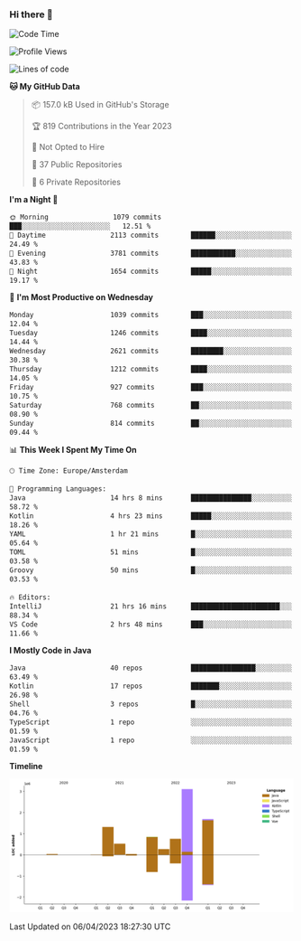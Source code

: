 ### Hi there 👋


<!--START_SECTION:waka-->
![Code Time](http://img.shields.io/badge/Code%20Time-3%2C138%20hrs%2059%20mins-blue)

![Profile Views](http://img.shields.io/badge/Profile%20Views-1-blue)

![Lines of code](https://img.shields.io/badge/From%20Hello%20World%20I%27ve%20Written-8.5%20million%20lines%20of%20code-blue)

**🐱 My GitHub Data** 

> 📦 157.0 kB Used in GitHub's Storage 
 > 
> 🏆 819 Contributions in the Year 2023
 > 
> 🚫 Not Opted to Hire
 > 
> 📜 37 Public Repositories 
 > 
> 🔑 6 Private Repositories 
 > 
**I'm a Night 🦉** 

```text
🌞 Morning                1079 commits        ███░░░░░░░░░░░░░░░░░░░░░░   12.51 % 
🌆 Daytime                2113 commits        ██████░░░░░░░░░░░░░░░░░░░   24.49 % 
🌃 Evening                3781 commits        ███████████░░░░░░░░░░░░░░   43.83 % 
🌙 Night                  1654 commits        █████░░░░░░░░░░░░░░░░░░░░   19.17 % 
```
📅 **I'm Most Productive on Wednesday** 

```text
Monday                   1039 commits        ███░░░░░░░░░░░░░░░░░░░░░░   12.04 % 
Tuesday                  1246 commits        ████░░░░░░░░░░░░░░░░░░░░░   14.44 % 
Wednesday                2621 commits        ████████░░░░░░░░░░░░░░░░░   30.38 % 
Thursday                 1212 commits        ████░░░░░░░░░░░░░░░░░░░░░   14.05 % 
Friday                   927 commits         ███░░░░░░░░░░░░░░░░░░░░░░   10.75 % 
Saturday                 768 commits         ██░░░░░░░░░░░░░░░░░░░░░░░   08.90 % 
Sunday                   814 commits         ██░░░░░░░░░░░░░░░░░░░░░░░   09.44 % 
```


📊 **This Week I Spent My Time On** 

```text
🕑︎ Time Zone: Europe/Amsterdam

💬 Programming Languages: 
Java                     14 hrs 8 mins       ███████████████░░░░░░░░░░   58.72 % 
Kotlin                   4 hrs 23 mins       █████░░░░░░░░░░░░░░░░░░░░   18.26 % 
YAML                     1 hr 21 mins        █░░░░░░░░░░░░░░░░░░░░░░░░   05.64 % 
TOML                     51 mins             █░░░░░░░░░░░░░░░░░░░░░░░░   03.58 % 
Groovy                   50 mins             █░░░░░░░░░░░░░░░░░░░░░░░░   03.53 % 

🔥 Editors: 
IntelliJ                 21 hrs 16 mins      ██████████████████████░░░   88.34 % 
VS Code                  2 hrs 48 mins       ███░░░░░░░░░░░░░░░░░░░░░░   11.66 % 
```

**I Mostly Code in Java** 

```text
Java                     40 repos            ████████████████░░░░░░░░░   63.49 % 
Kotlin                   17 repos            ███████░░░░░░░░░░░░░░░░░░   26.98 % 
Shell                    3 repos             █░░░░░░░░░░░░░░░░░░░░░░░░   04.76 % 
TypeScript               1 repo              ░░░░░░░░░░░░░░░░░░░░░░░░░   01.59 % 
JavaScript               1 repo              ░░░░░░░░░░░░░░░░░░░░░░░░░   01.59 % 
```



**Timeline**

![Lines of Code chart](https://raw.githubusercontent.com/powercasgamer/powercasgamer/master/assets/bar_graph.png)


 Last Updated on 06/04/2023 18:27:30 UTC
<!--END_SECTION:waka-->
